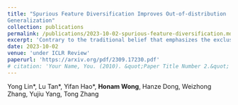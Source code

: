 ```yaml
---
title: "Spurious Feature Diversification Improves Out-of-distribution
Generalization"
collection: publications
permalink: /publications/2023-10-02-spurious-feature-diversification.md
excerpt: 'Contrary to the traditional belief that emphasizes the exclusive learning of invariant features for OOD, we found that incorporating diverse spurious features (referred as spurious feature diversification) weakens their individual contributions, leading to improved overall OOD generalization performance.'
date: 2023-10-02
venue: 'under ICLR Review'
paperurl: 'https://arxiv.org/pdf/2309.17230.pdf'
# citation: 'Your Name, You. (2010). &quot;Paper Title Number 2.&quot; <i>Journal 1</i>. 1(2).'
---
```

Yong Lin*, Lu Tan*, Yifan Hao*, **Honam Wong**, Hanze Dong, Weizhong Zhang, Yujiu Yang, Tong Zhang
<!-- This paper is about the number 2. The number 3 is left for future work.

[Download paper here](http://academicpages.github.io/files/paper2.pdf)

Recommended citation: Your Name, You. (2010). "Paper Title Number 2." <i>Journal 1</i>. 1(2). -->